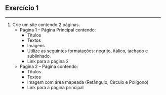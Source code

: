 
## Exercício 1

---

1. Crie um site contendo 2 páginas.
    - Página 1 – Página Principal contendo:
        - Títulos
        - Textos
        - Imagens
        - Utilize as seguintes formatações: negrito, itálico, tachado e sublinhado.
        - Link para a página 2
    - Página 2 – Página contendo:
        - Títulos
        - Textos
        - Imagem com área mapeada (Retângulo, Círculo e Polígono)
        - Link para a página principal
